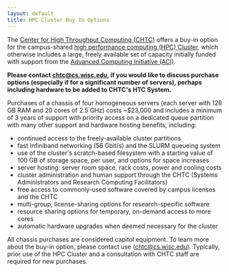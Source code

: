 ```yaml
---
layout: default
title: HPC Cluster Buy In Options 
---
```


The [Center for High Throughput Computing (CHTC)](/) offers a buy-in
option for the campus-shared [high performance computing (HPC)
Cluster](/HPC-overview.shtml), which otherwise includes a large, freely available
set of capacity initially funded with support from the [Advanced Computing
Initiative (ACI)](http://aci.wisc.edu/).

**Please contact <chtc@cs.wisc.edu>, if you would like to discuss
purchase options (especially if for a significant number of servers),
perhaps including hardware to be added to CHTC\'s HTC System.**

Purchases of a chassis of four homogeneous servers (each server with 128
GB RAM and 20 cores of 2.5 GHz) costs \~\$23,000 and includes a minimum
of 3 years of support with priority access on a dedicated queue
partition with many other support and hardware hosting benefits,
including:

-   continued access to the freely-available cluster partitions
-   fast Infiniband networking (56 Gbit/s) and the SLURM queueing system
-   use of the cluster\'s scratch-based filesystem with a starting
    value of 100 GB of storage space, per user, and options for space
    increases
-   server hosting: server room space, rack costs, power and cooling
    costs
-   cluster administration and human support through the CHTC (Systems
    Administrators and Research Computing Facilitators)
-   free access to commonly-used software covered by campus licenses and
    the CHTC
-   multi-group, license-sharing options for research-specific software
-   resource sharing options for temporary, on-demand access to more
    cores
-   automatic hardware upgrades when deemed necessary for the cluster

All chassis purchases are considered capitol equipment. To learn more
about the buy-in option, please contact use (chtc@cs.wisc.edu). Typically, prior use of the HPC
Cluster and a consultation with CHTC staff are required for new purchases.
